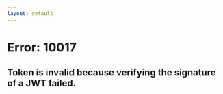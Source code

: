 ```yaml
---
layout: default
---
```


# Error: 10017
## Token is invalid because verifying the signature of a JWT failed.
